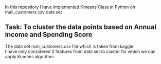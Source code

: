 In this repository I have implemented Kmeans Class in Python on mall_customers.csv data set

## **Task:** To cluster the data points based on Annual income and Spending Score

The data set mall_customers.csv file which is taken from kaggle<br>
I have only considered 2 features from data set to cluster for which we can apply Kmeans algorithm<br>
